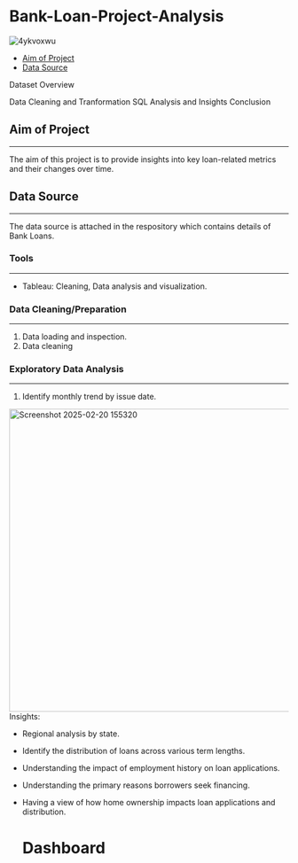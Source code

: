 # Bank-Loan-Project-Analysis

![4ykvoxwu](https://github.com/user-attachments/assets/1c54cdd9-14f6-4546-9b74-63cf3e83d20b)

- [Aim of Project](#Aim-of-Project)
- [Data Source](#Data-Source)

Dataset Overview

Data Cleaning and Tranformation
SQL Analysis and Insights
Conclusion

## Aim of Project
---
The aim of this project is to provide insights into key loan-related metrics and their changes over time.

## Data Source
---
The data source is attached in the respository which contains details of Bank Loans.

### Tools
---
- Tableau: Cleaning, Data analysis and visualization.

### Data Cleaning/Preparation
---
1. Data loading and inspection.
2. Data cleaning 

### Exploratory Data Analysis
---
1. Identify monthly trend by issue date.
<img width="547" alt="Screenshot 2025-02-20 155320" src="https://github.com/user-attachments/assets/84649ba9-bb4a-41f4-b0ce-5febd4ec7bfd" />
Insights: 

  
- Regional analysis by state.
- Identify the distribution of loans across various term lengths.
- Understanding the impact of employment history on loan applications.
- Understanding the primary reasons borrowers seek financing.
- Having a view of how home ownership impacts loan applications and distribution.

  # Dashboard
  


